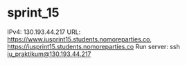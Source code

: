 # sprint_15

IPv4: 130.193.44.217
URL: https://www.iusprint15.students.nomoreparties.co, https://iusprint15.students.nomoreparties.co
Run server: ssh iu_praktikum@130.193.44.217
